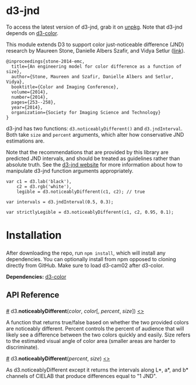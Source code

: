 # d3-jnd

To access the latest version of d3-jnd, grab it on
[unpkg](https://unpkg.com/d3-jnd). Note that d3-jnd depends on
[d3-color](https://github.com/d3/d3-color).

This module extends D3 to support color just-noticeable difference (JND)
research by Maureen Stone, Danielle Albers Szafir, and Vidya Setlur ([link](https://research.tableau.com/paper/engineering-model-color-difference-function-size)).
```
@inproceedings{stone-2014-emc,
  title={An engineering model for color difference as a function of size},
  author={Stone, Maureen and Szafir, Danielle Albers and Setlur, Vidya},
  booktitle={Color and Imaging Conference},
  volume={2014},
  number={2014},
  pages={253--258},
  year={2014},
  organization={Society for Imaging Science and Technology}
}
```

d3-jnd has two functions: ``d3.noticeablyDifferent()`` and ``d3.jndInterval``.
Both take ``size`` and ``percent`` arguments, which alter how conservative JND
estimations are.

Note that the recommendations that are provided by this library are predicted
JND intervals, and should be treated as guidelines rather than absolute truth.
See the [d3-jnd website](https://connorgr.github.io/d3-jnd) for more information
about how to manipulate d3-jnd function arguments appropriately.

```
var c1 = d3.lab('black'),
    c2 = d3.rgb('white'),
    legible = d3.noticeablyDifferent(c1, c2); // true

var intervals = d3.jndInterval(0.5, 0.3);

var strictlyLegible = d3.noticeablyDifferent(c1, c2, 0.95, 0.1);
```

# Installation
###

After downloading the repo, run ``npm install``, which will install any
dependencies. You can optionally install from npm opposed to cloning directly
from GitHub. Make sure to load d3-cam02 after d3-color.

**Dependencies:** [d3-color](https://github.com/d3/d3-color)

## API Reference
###

<a name="noticeablyDifferent" href="#noticeablyDifferent">#</a> d3.<b>noticeablyDifferent</b>(<i>color</i>, <i>color</i>[, <i>percent</i>, <i>size</i>]) [<>](https://github.com/connorgr/d3-jnd/blob/master/src/jnd.js#L78 "Source")<br>

A function that returns true/false based on whether the two provided colors are
noticeably different. Percent controls the percent of audience that will likely
see a difference between the two colors quickly and easily.
Size refers to the estimated visual angle of color area (smaller areas are
harder to discriminate).

<a name="jndInterval" href="#jndInterval">#</a> d3.<b>noticeablyDifferent</b>(<i>percent</i>, <i>size</i>) [<>](https://github.com/connorgr/d3-jnd/blob/master/src/jnd.js#L64 "Source")<br>

As d3.noticeablyDifferent except it returns the intervals along L*, a*, and b*
channels of CIELAB that produce differences equal to "1 JND".
